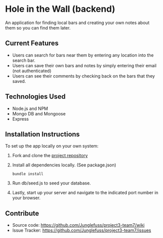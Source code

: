 # Hole in the Wall (backend)

An application for finding local bars and creating your own notes about them so you can find them later.

## Current Features

- Users can search for bars near them by entering any location into the search bar.
- Users can save their own bars and notes by simply entering their email (not authenticated)
- Users can see their comments by checking back on the bars that they saved.

## Technologies Used

- Node.js and NPM
- Mongo DB and Mongoose
- Express

## Installation Instructions

To set up the app locally on your own system:

1. Fork and clone the [project repository](https://github.com/Junglefuss/project3-team7/tree/development)
2. Install all dependencies locally. (See package.json)
   ```
   bundle install
   ```
3. Run db/seed.js to seed your database.

4. Lastly, start up your server and navigate to the indicated port number in your browser.

## Contribute

- Source code: https://github.com/Junglefuss/project3-team7/wiki
- Issue Tracker: https://github.com/Junglefuss/project3-team7/issues
